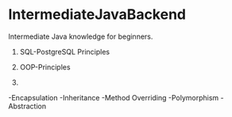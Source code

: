 
# IntermediateJavaBackend
Intermediate Java knowledge for beginners.

1) SQL-PostgreSQL Principles

2) OOP-Principles
3) 
 -Encapsulation
 -Inheritance
 -Method Overriding
 -Polymorphism
 -Abstraction
